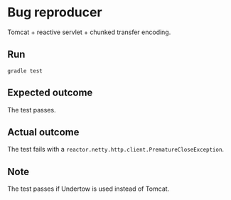 # Bug reproducer

Tomcat + reactive servlet + chunked transfer encoding.

## Run

```shell
gradle test
```

## Expected outcome

The test passes.

## Actual outcome

The test fails with a `reactor.netty.http.client.PrematureCloseException`.

## Note

The test passes if Undertow is used instead of Tomcat.
